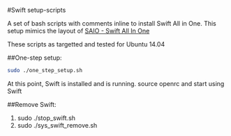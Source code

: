 #Swift setup-scripts

A set of bash scripts with comments inline to install Swift All in One.
This setup mimics the layout of [SAIO - Swift All In One](http://docs.openstack.org/developer/swift/development_saio.html)

These scripts as targetted and tested for Ubuntu 14.04

##One-step setup:

```bash
sudo ./one_step_setup.sh
```

At this point, Swift is installed and is running.
source openrc and start using Swift

##Remove Swift:

1. sudo ./stop_swift.sh 
2. sudo ./sys_swift_remove.sh
